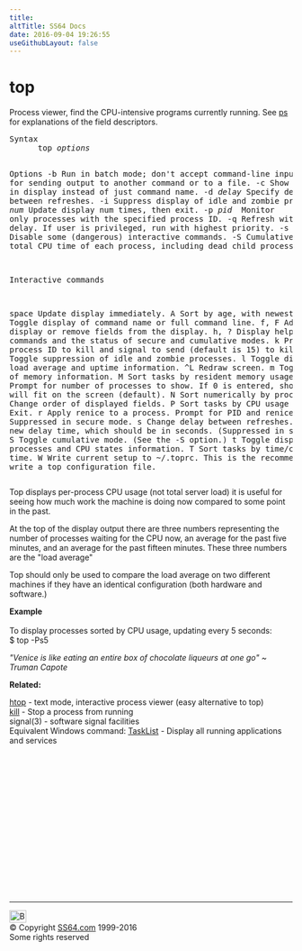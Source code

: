 ```yaml
---
title:
altTitle: SS64 Docs
date: 2016-09-04 19:26:55
useGithubLayout: false
---
```

<!-- #BeginLibraryItem "/Library/head_bash.lbi" --><!-- #EndLibraryItem --><h1>top</h1> 
<p>Process viewer, find the CPU-intensive 
  programs currently running. See <a href="ps.html">ps</a> for explanations of 
the field descriptors.</p>
<pre>Syntax
      top <i>options</i>

Options
  -b   Run in batch mode; don't accept command-line input.
       Useful for sending output to another command or to a file.
  -c   Show command line in display instead of just command name.
  -d <i>delay</i>
       Specify delay between refreshes.
  -i   Suppress display of idle and zombie processes.
  -n <i>num</i>
       Update display num times, then exit.
  -p <i>pid
</i>       Monitor only processes with the specified process ID.
  -q   Refresh without any delay.
       If user is privileged, run with highest priority.
  -s   Secure mode. Disable some (dangerous) interactive commands.
  -S   Cumulative mode. Print total CPU time of each process,
       including dead child processes.

Interactive commands

space    Update display immediately.
  A      Sort by age, with newest first.
  c      Toggle display of command name or full command line.
  f, F   Add fields to display or remove fields from the display.
  h, ?   Display help about commands and the status of secure and cumulative modes.
  k      Prompt for process ID to kill and signal to send (default is 15) to kill it.
  i      Toggle suppression of idle and zombie processes.
  l      Toggle display of load average and uptime information.
 ^L      Redraw screen.
  m      Toggle display of memory information.
  M      Sort tasks by resident memory usage.
  n, #   Prompt for number of processes to show. 
         If 0 is entered, show as many as will fit on the screen
         (default).
  N      Sort numerically by process ID.
  o, O   Change order of displayed fields.
  P      Sort tasks by CPU usage (default).
  q      Exit.
  r      Apply renice to a process. Prompt for PID and renice value. Suppressed in secure mode.
  s      Change delay between refreshes. 
         Prompt for new delay time, which should be in seconds.
         (Suppressed in secure mode.)
  S      Toggle cumulative mode. (See the -S option.)
  t      Toggle display of processes and CPU states information.
  T      Sort tasks by time/cumulative time.
  W      Write current setup to ~/.toprc. This is the recommended way to write a top configuration file.</pre>
<p>Top displays per-process
CPU usage (not  total server load)  it is  useful for seeing how much
work the machine is doing now compared to some point in the past.</p>
<p>At the top
  of the  display output there are three numbers representing the number
  of processes waiting for the CPU now, an average for the past
    five minutes, and an average for the past fifteen minutes. These three numbers
are the "load average"</p>
<p>Top should only be used to compare the load average on two different machines
if they have an identical configuration (both hardware and software.)</p>
<p><b>Example<br>
  </b><br>
  To display processes sorted by CPU usage, updating every 5
seconds:<br>
<span class="code">$ top -Ps5</span></p>
<p class="quote"><i>"Venice is
    like eating an entire box of chocolate liqueurs at one go" ~ Truman 
    Capote </i></p>
<p><b>Related:</b></p>
<p><a href="htop.html">htop</a> - text mode, interactive process viewer (easy alternative to top) <br>
<a href="kill.html">kill</a> - Stop a process from running<br>
signal(3) - software signal facilities<br>
Equivalent Windows command:  <a href="../nt/tasklist.html">TaskList</a> - Display all running applications and services </p><!-- #BeginLibraryItem "/Library/foot_bash.lbi" --><p>
<!-- bash300 -->
<ins class="adsbygoogle" style="display:inline-block;width:300px;height:250px" data-ad-client="ca-pub-6140977852749469" data-ad-slot="4615356305"></ins>
<script>
(adsbygoogle = window.adsbygoogle || []).push({});
</script></p>
<hr>
<div id="bl" class="footer"><a href="top.html#"><img src="../images/top.png" width="30" height="22" alt="Back to the Top"></a></div>
<div id="br" class="footer, tagline">© Copyright <a href="http://ss64.com/">SS64.com</a> 1999-2016<br>
Some rights reserved</div><!-- #EndLibraryItem -->

